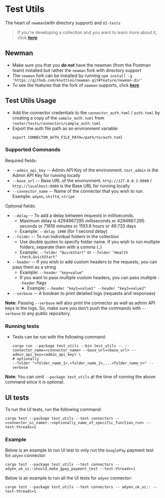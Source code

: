 # Test Utils

The heart of `newman`(with directory support) and `UI-tests`

> If you're developing a collection and you want to learn more about it, click [_**here**_](/README.md)

## Newman

- Make sure you that you _**do not**_ have the newman (from the Postman team) installed but rather the `newman` fork with directory support
- The `newman` fork can be installed by running `npm install -g 'https://github.com/knutties/newman.git#feature/newman-dir'`
- To see the features that the fork of `newman` supports, click [_**here**_](https://github.com/knutties/newman/blob/feature/newman-dir/DIR_COMMANDS.md)

## Test Utils Usage

- Add the connector credentials to the `connector_auth.toml` / `auth.toml` by creating a copy of the `sample_auth.toml` from `router/tests/connectors/sample_auth.toml`
- Export the auth file path as an environment variable:
  ```shell
  export CONNECTOR_AUTH_FILE_PATH=/path/to/auth.toml
  ```

### Supported Commands

Required fields:

- `--admin_api_key` -- Admin API Key of the environment. `test_admin` is the Admin API Key for running locally
- `--base_url` -- Base URL of the environment. `http://127.0.0.1:8080` / `http://localhost:8080` is the Base URL for running locally
- `--connector_name` -- Name of the connector that you wish to run. Example: `adyen`, `shift4`, `stripe`

Optional fields:

- `--delay` -- To add a delay between requests in milliseconds.
  - Maximum delay is 4294967295 milliseconds or 4294967.295 seconds or 71616 minutes or 1193.6 hours or 49.733 days
  - Example: `--delay 1000` (for 1 second delay)
- `--folder` -- To run individual folders in the collection
  - Use double quotes to specify folder name. If you wish to run multiple folders, separate them with a comma (`,`)
  - Example: `--folder "QuickStart"` or `--folder "Health check,QuickStart"`
- `--header` -- If you wish to add custom headers to the requests, you can pass them as a string
  - Example: `--header "key=value"`
  - If you want to pass multiple custom headers, you can pass multiple `--header` flags
    - Example: `--header "key1=value1" --header "key2=value2"`
- `--verbose` -- A boolean to print detailed logs (requests and responses)

**Note:** Passing `--verbose` will also print the connector as well as admin API keys in the logs. So, make sure you don't push the commands with `--verbose` to any public repository.

### Running tests

- Tests can be run with the following command:
  ```shell
  cargo run --package test_utils --bin test_utils -- --connector_name=<connector_name> --base_url=<base_url> --admin_api_key=<admin_api_key> \
  # optionally
  --folder "<folder_name_1>,<folder_name_2>,...<folder_name_n>" --verbose
  ```

**Note**: You can omit `--package test_utils` at the time of running the above command since it is optional.

## UI tests

To run the UI tests, run the following command:

```shell
cargo test --package test_utils --test connectors -- <connector_ui_name>::<optionally_name_of_specific_function_run> --test-threads=1
```

### Example

Below is an example to run UI test to only run the `GooglePay` payment test for `adyen` connector:

```shell
cargo test --package test_utils --test connectors -- adyen_uk_ui::should_make_gpay_payment_test --test-threads=1
```

Below is an example to run all the UI tests for `adyen` connector:

```shell
cargo test --package test_utils --test connectors -- adyen_uk_ui:: --test-threads=1
```
